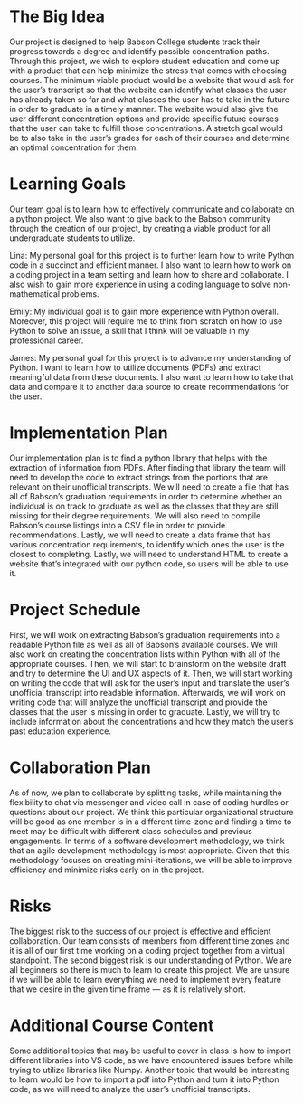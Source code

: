 # The Big Idea
Our project is designed to help Babson College students track their progress towards a degree and identify possible concentration paths. Through this project, we wish to explore student education and come up with a product that can help minimize the stress that comes with choosing courses. The minimum viable product would be a website that would ask for the user’s transcript so that the website can identify what classes the user has already taken so far and what classes the user has to take in the future in order to graduate in a timely manner. The website would also give the user different concentration options and provide specific future courses that the user can take to fulfill those concentrations. A stretch goal would be to also take in the user’s grades for each of their courses and determine an optimal concentration for them.

# Learning Goals 
Our team goal is to learn how to effectively communicate and collaborate on a python project. We also want to give back to the Babson community through the creation of our project, by creating a viable product for all undergraduate students to utilize. 

Lina: My personal goal for this project is to further learn how to write Python code in a succinct and efficient manner. I also want to learn how to work on a coding project in a team setting and learn how to share and collaborate. I also wish to gain more experience in using a coding language to solve non-mathematical problems. 

Emily: My individual goal is to gain more experience with Python overall. Moreover, this project will require me to think from scratch on how to use Python to solve an issue, a skill that I think will be valuable in my professional career.

James: My personal goal for this project is to advance my understanding of Python. I want to learn how to utilize documents (PDFs) and extract meaningful data from these documents. I also want to learn how to take that data and compare it to another data source to create recommendations for the user. 

# Implementation Plan
Our implementation plan is to find a python library that helps with the extraction of information from PDFs. After finding that library the team will need to develop the code to extract strings from the portions that are relevant on their unofficial transcripts. 
We will need to create a file that has all of Babson’s graduation requirements in order to determine whether an individual is on track to graduate as well as the classes that they are still missing for their degree requirements. We will also need to compile Babson’s course listings into a CSV file in order to provide recommendations. Lastly, we will need to create a data frame that has various concentration requirements, to identify which ones the user is the closest to completing. 
Lastly, we will need to understand HTML to create a website that’s integrated with our python code, so users will be able to use it.


# Project Schedule
First, we will work on extracting Babson’s graduation requirements into a readable Python file as well as all of Babson’s available courses. We will also work on creating the concentration lists within Python with all of the appropriate courses. Then, we will start to brainstorm on the website draft and try to determine the UI and UX aspects of it. Then, we will start working on writing the code that will ask for the user’s input and translate the user’s unofficial transcript into readable information. Afterwards, we will work on writing code that will analyze the unofficial transcript and provide the classes that the user is missing in order to graduate. Lastly, we will try to include information about the concentrations and how they match the user’s past education experience. 

# Collaboration Plan
As of now, we plan to collaborate by splitting tasks, while maintaining the flexibility to chat via messenger and video call in case of coding hurdles or questions about our project. We think this particular organizational structure will be good as one member is in a different time-zone and finding a time to meet may be difficult with different class schedules and previous engagements.
In terms of a software development methodology, we think that an agile development methodology is most appropriate. Given that this methodology focuses on creating mini-iterations, we will be able to improve efficiency and minimize risks early on in the project. 

# Risks
The biggest risk to the success of our project is effective and efficient collaboration. Our team consists of members from different time zones and it is all of our first time working on a coding project together from a virtual standpoint. 
The second biggest risk is our understanding of Python. We are all beginners so there is much to learn to create this project. We are unsure if we will be able to learn everything we need to implement every feature that we desire in the given time frame — as it is relatively short.

# Additional Course Content
Some additional topics that may be useful to cover in class is how to import different libraries into VS code, as we have encountered issues before while trying to utilize libraries like Numpy.
Another topic that would be interesting to learn would be how to import a pdf into Python and turn it into Python code, as we will need to analyze the user’s unofficial transcripts. 
